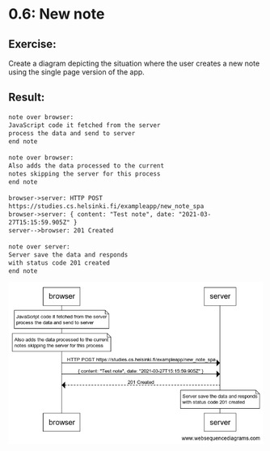 # 0.6: New note

## Exercise:

Create a diagram depicting the situation where the user creates a new note using the single page version of the app.

## Result:

```
note over browser:
JavaScript code it fetched from the server
process the data and send to server
end note

note over browser:
Also adds the data processed to the current
notes skipping the server for this process
end note

browser->server: HTTP POST https://studies.cs.helsinki.fi/exampleapp/new_note_spa
browser->server: { content: "Test note", date: "2021-03-27T15:15:59.905Z" }
server-->browser: 201 Created

note over server:
Server save the data and responds
with status code 201 created
end note
```

![Diagrama](images/diagram.png?raw=true)

